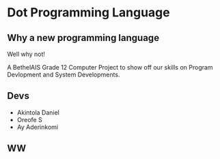 # Dot Programming Language

## Why a new programming language

Well why not! 

A BethelAIS Grade 12 Computer Project to show off our skills on Program Devlopment and System Developments.

## Devs
- Akintola Daniel
- Oreofe S
- Ay Aderinkomi



## WW
